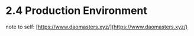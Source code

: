 # 2.4 Production Environment

note to self: [https://www.daomasters.xyz/](https://www.daomasters.xyz/)

